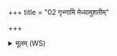 +++
title = "02 गृभ्णामि मेध्यामुशतीम्"

+++
<details><summary>मूलम् (WS)</summary>

गृभ्णामि मेध्यामुशतीं स्वस्तय ऊर्जस्वतीमनमीवां स्वाध्याम् ।  
विश्व लोको मम देवेष्वस्तु शतौदनां श्रद्दधानः पचामि ॥ २ ॥
</details>